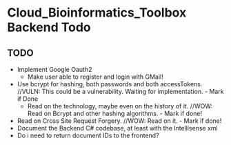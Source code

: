 # Cloud_Bioinformatics_Toolbox Backend Todo

## TODO

* Implement Google Oauth2
  * Make user able to register and login with GMail!
* Use bcrypt for hashing, both passwords and both accessTokens. //VULN: This could be a vulnerability. Waiting for implementation. - Mark if Done
  * Read on the technology, maybe even on the history of it. //WOW: Read on Bcrypt and other hashing algorithms. - Mark if done!
* Read on Cross Site Request Forgery. //WOW: Read on it. - Mark if done!
* Document the Backend C# codebase, at least with the Intellisense xml
* Do i need to return document IDs to the frontend?